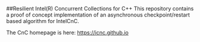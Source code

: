 ##Resilient Intel(R) Concurrent Collections for C++
This repository contains a proof of concept implementation of an asynchronous checkpoint/restart based algorithm for IntelCnC.

The CnC homepage is here: https://icnc.github.io

